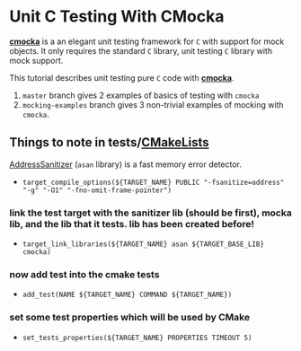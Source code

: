 # Unit C Testing With CMocka 

[cmocka]: https://api.cmocka.org/
[CMakeLists]: tests/CMakeLists.txt
[AddressSanitizer]: https://clang.llvm.org/docs/AddressSanitizer.html
**[cmocka]** is a an elegant unit testing framework for `C` with support for mock objects. It only requires the standard `C` library, unit testing `C` library with mock support.

This tutorial describes unit testing pure `C` code with **[cmocka]**.

1. `master` branch gives 2 examples of basics of testing with `cmocka`
2. `mocking-examples` branch gives 3 non-trivial examples of mocking with `cmocka`.


## Things to note in tests/[CMakeLists]
[AddressSanitizer] (`asan` library) is a fast memory error detector.
* `target_compile_options(${TARGET_NAME} PUBLIC "-fsanitize=address" "-g" "-O1" "-fno-omit-frame-pointer")`
### link the test target with the sanitizer lib (should be first), mocka lib, and the lib that it tests. lib has been created before!
* `target_link_libraries(${TARGET_NAME} asan ${TARGET_BASE_LIB} cmocka)` 
### now add test into the cmake tests
* `add_test(NAME ${TARGET_NAME} COMMAND ${TARGET_NAME})`
### set some test properties which will be used by CMake
* `set_tests_properties(${TARGET_NAME} PROPERTIES TIMEOUT 5)`